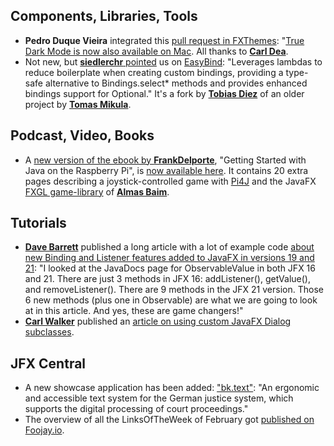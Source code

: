 ## Components, Libraries, Tools

* **Pedro Duque Vieira** integrated this [pull request in FXThemes](https://github.com/dukke/FXThemes/pull/2): "[True Dark Mode is now also available on Mac](https://twitter.com/P_Duke/status/1762488686313120185). All thanks to [**Carl Dea**](https://twitter.com/carldea).
* Not new, but [**siedlerchr** pointed](https://twitter.com/siedlerchr/status/1762439783236636842) us on [EasyBind](https://github.com/tobiasdiez/EasyBind): "Leverages lambdas to reduce boilerplate when creating custom bindings, providing a type-safe alternative to Bindings.select* methods and provides enhanced bindings support for Optional." It's a fork by [**Tobias Diez**](https://twitter.com/tobias_diez) of an older project by [**Tomas Mikula**](https://twitter.com/tomas_mikula).

## Podcast, Video, Books

* A [new version of the ebook by **FrankDelporte**](https://foojay.social/deck/@frankdelporte/112007776688012320), "Getting Started with Java on the Raspberry Pi", is [now available here](https://webtechie.be/books/). It contains 20 extra pages describing a joystick-controlled game with [Pi4J](https://pi4j.com/) and the JavaFX [FXGL game-library](https://www.jfx-central.com/libraries/fxgl) of [**Almas Baim**](https://twitter.com/AlmasBaim).

## Tutorials

* [**Dave Barrett**](https://twitter.com/Polypragmatist) published a long article with a lot of example code [about new Binding and Listener features added to JavaFX in versions 19 and 21](https://www.pragmaticcoding.ca/javafx/subscribe_and_map): "I looked at the JavaDocs page for ObservableValue in both JFX 16 and 21. There are just 3 methods in JFX 16: addListener(), getValue(), and removeListener(). There are 9 methods in the JFX 21 version. Those 6 new methods (plus one in Observable) are what we are going to look at in this article. And yes, these are game changers!"
* [**Carl Walker**](https://twitter.com/CarlWalkerDrums) published an [article on using custom JavaFX Dialog subclasses](https://www.bekwam.net/javafx/custom-dialog.html).

## JFX Central

* A new showcase application has been added: ["bk.text"](https://jfx-central.com/showcases/bktext): "An ergonomic and accessible text system for the German justice system, which supports the digital processing of court proceedings."
* The overview of all the LinksOfTheWeek of February got [published on Foojay.io](https://foojay.io/today/javafx-links-of-february-2024/).
